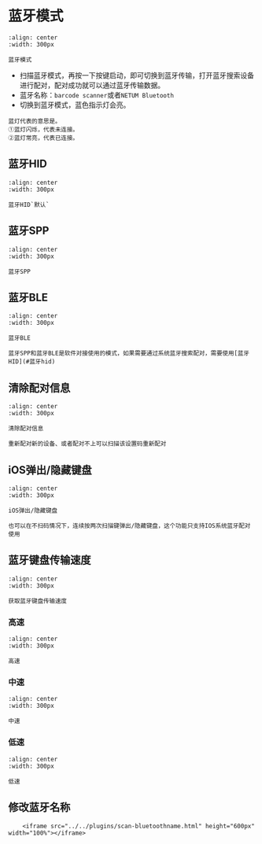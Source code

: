 # 蓝牙模式


```{figure} ../../media/2523IFSNO244.png
:align: center
:width: 300px

蓝牙模式
```

- 扫描蓝牙模式，再按一下按键启动，即可切换到蓝牙传输，打开蓝牙搜索设备进行配对，配对成功就可以通过蓝牙传输数据。
- 蓝牙名称：`barcode scanner`或者`NETUM Bluetooth`
- 切换到蓝牙模式，蓝色指示灯会亮。


```{note}
蓝灯代表的意思是。  
①蓝灯闪烁，代表未连接。  
②蓝灯常亮，代表已连接。  
```


## 蓝牙HID

```{figure} ../../media/AT2BMODE3D2.png
:align: center
:width: 300px

蓝牙HID`默认`
```

 ## 蓝牙SPP

```{figure} ../../media/AT2BMODE3D1.png
:align: center
:width: 300px

蓝牙SPP
```

## 蓝牙BLE

```{figure} ../../media/AT2BMODE3D3.png
:align: center
:width: 300px

蓝牙BLE
```

```{note}
蓝牙SPP和蓝牙BLE是软件对接使用的模式，如果需要通过系统蓝牙搜索配对，需要使用[蓝牙HID](#蓝牙hid)
```
## 清除配对信息

```{figure} ../../media/2525ALL-CH.png
:align: center
:width: 300px

清除配对信息
```

```{note}
重新配对新的设备、或者配对不上可以扫描该设置码重新配对
```

## iOS弹出/隐藏键盘
```{figure} ../../media/25250S.png
:align: center
:width: 300px

iOS弹出/隐藏键盘
```

```{note}
也可以在不扫码情况下，连续按两次扫描键弹出/隐藏键盘，这个功能只支持IOS系统蓝牙配对使用
```

## 蓝牙键盘传输速度


```{figure} ../../media/AT2BHIDDLY.png
:align: center
:width: 300px

获取蓝牙键盘传输速度
```
### 高速

```{figure} ../../media/AT2BHIDDLY3D2.png
:align: center
:width: 300px

高速
```

### 中速

```{figure} ../../media/AT2BHIDDLY3D10.png
:align: center
:width: 300px

中速
```

### 低速
```{figure} ../../media/AT2BHIDDLY3D25.png
:align: center
:width: 300px

低速
```

## 修改蓝牙名称
```{raw} html
    <iframe src="../../plugins/scan-bluetoothname.html" height="600px" width="100%"></iframe>

```